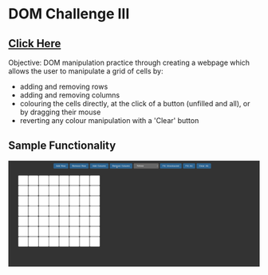 # DOM Challenge III

## [Click Here](https://mordyfier.github.io/TTP-Assignment-05/)

Objective:
  DOM manipulation practice through creating a webpage which allows the user to manipulate a grid of cells by:
  - adding and removing rows
  - adding and removing columns
  - colouring the cells directly, at the click of a button (unfilled and all), or by dragging their mouse
  - reverting any colour manipulation with a 'Clear' button

## Sample Functionality

![gif](https://github.com/Mordyfier/TTP-Assignment-05/blob/main/img/grid.gif)
